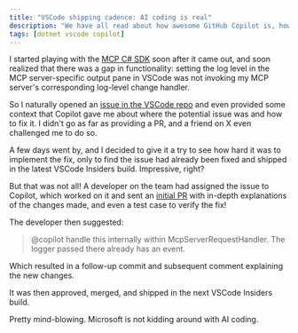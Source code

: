 ```yaml
---
title: "VSCode shipping cadence: AI coding is real"
description: "We have all read about how awesome GitHub Copilot is, how Microsoft is (supposedly?) using it right now to ship production features, etc. But is that real o just marketing?"
tags: [dotnet vscode copilot]
---
```


I started playing with the [MCP C# SDK](https://github.com/modelcontextprotocol/csharp-sdk) soon after it came out, and soon realized that there 
was a gap in functionality: setting the log level in the MCP server-specific output pane in 
VSCode was not invoking my MCP server's corresponding log-level change handler. 

So I naturally opened an [issue in the VSCode repo](https://github.com/microsoft/vscode/issues/256180) and 
even provided some context that Copilot gave me about where the potential issue was and how to fix it. I 
didn't go as far as providing a PR, and a friend on X even challenged me to do so. 

A few days went by, and I decided to give it a try to see how hard it was to implement the fix, only 
to find the issue had already been fixed and shipped in the latest VSCode Insiders build. Impressive, right? 

But that was not all! A developer on the team had assigned the issue to Copilot, which worked on it 
and sent an [initial PR](https://github.com/microsoft/vscode/pull/256267) with in-depth explanations of 
the changes made, and even a test case to verify the fix!

The developer then suggested: 

> @copilot handle this internally within McpServerRequestHandler. The logger passed there already has an event.

Which resulted in a follow-up commit and subsequent comment explaining the new changes.

It was then approved, merged, and shipped in the next VSCode Insiders build.

Pretty mind-blowing. Microsoft is not kidding around with AI coding.